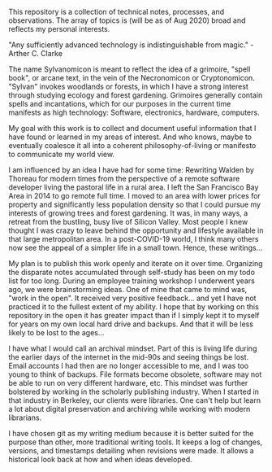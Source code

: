 This repository is a collection of technical notes, processes, and observations.
The array of topics is (will be as of Aug 2020) broad and reflects my personal interests.

"Any sufficiently advanced technology is indistinguishable from magic."
-Arther C. Clarke

The name Sylvanomicon is meant to reflect the idea of a grimoire, "spell book", or arcane text,
in the vein of the Necronomicon or Cryptonomicon. "Sylvan" invokes woodlands
or forests, in which I have a strong interest through studying ecology and forest gardening.
Grimoires generally contain spells and incantations, which for
our purposes in the current time manifests as high technology: Software, electronics, hardware, computers.

My goal with this work is to collect and document useful information that I have found
or learned in my areas of interest. And who knows, maybe to eventually coalesce
it all into a coherent
philosophy-of-living or manifesto to communicate my world view.

I am influenced by an idea I have had for some time: Rewriting Walden by Thoreau
for modern times from the perspective of a remote software developer
living the pastoral life in a rural area. I left the San Francisco Bay Area in
2014 to go remote full time. I moved to an area with lower prices for property
and significantly less population density so that I could pursue my interests of
growing trees and forest gardening. It was, in many ways, a retreat from the
bustling, busy live of Silicon Valley. Most people I knew thought I was crazy to
leave behind the opportunity and lifestyle available in that large metropolitan area.
In a post-COVID-19 world, I think many others now see the appeal of a simpler life in
a small town. Hence, these writings...

My plan is to publish this work openly and iterate on it over time. Organizing the disparate notes
accumulated through self-study has been on my todo list for too long. During an
employee training workshop I underwent years ago, we were brainstorming ideas.
One of mine that came to mind was, "work in the open". It received
very positive feedback... and yet I have not practiced it to the fullest
extent of my ability. I hope that by working on this repository in the
open it has greater impact than if I simply kept it to myself for years on my
own local hard drive and backups. And that it will be less likely to be lost
to the ages...

I have what I would call an archival mindset. Part of this is living life during
the earlier days of the internet in the mid-90s and seeing things be lost.
Email accounts I had then are no longer accessible to me, and I was too young to
think of backups. File formats become obsolete, software may not be able to run
on very different hardware, etc. This mindset was further bolstered by working
in the scholarly publishing industry. When I started in that industry in Berkeley,
our clients were libraries. One can't help but learn a lot about digital preservation
and archiving while working with modern librarians.

I have chosen git as my writing medium because it is better suited for
the purpose than other, more traditional writing tools. It keeps a log of
changes, versions, and timestamps detailing when revisions were made.
It allows a historical look back at how and when ideas developed.
